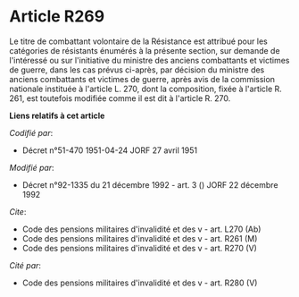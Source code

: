 # Article R269

Le titre de combattant volontaire de la Résistance est attribué pour les catégories de résistants énumérés à la présente
section, sur demande de l'intéressé ou sur l'initiative du ministre des anciens combattants et victimes de guerre, dans les
cas prévus ci-après, par décision du ministre des anciens combattants et victimes de guerre, après avis de la commission
nationale instituée à l'article L. 270, dont la composition, fixée à l'article R. 261, est toutefois modifiée comme il est
dit à l'article R. 270.

**Liens relatifs à cet article**

_Codifié par_:

  - Décret n°51-470 1951-04-24 JORF 27 avril 1951

_Modifié par_:

  - Décret n°92-1335 du 21 décembre 1992 - art. 3 () JORF 22 décembre 1992

_Cite_:

  - Code des pensions militaires d'invalidité et des v - art. L270 (Ab)
  - Code des pensions militaires d'invalidité et des v - art. R261 (M)
  - Code des pensions militaires d'invalidité et des v - art. R270 (V)

_Cité par_:

  - Code des pensions militaires d'invalidité et des v - art. R280 (V)
